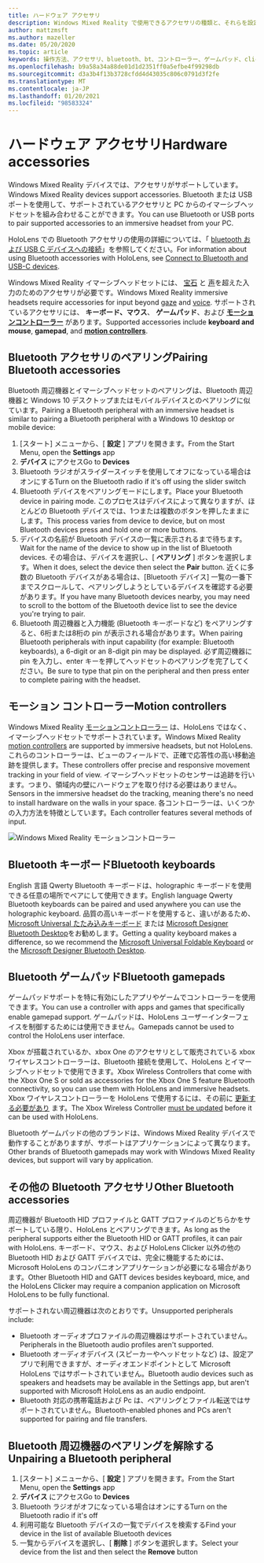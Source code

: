 ```yaml
---
title: ハードウェア アクセサリ
description: Windows Mixed Reality で使用できるアクセサリの種類と、それらを設定する方法について説明します。
author: mattzmsft
ms.author: mazeller
ms.date: 05/20/2020
ms.topic: article
keywords: 操作方法、アクセサリ、bluetooth、bt、コントローラー、ゲームパッド、clicker、xbox、ハードウェア、mixed reality ヘッドセット、windows mixed reality ヘッドセット、virtual reality ヘッドセット、モーションコントローラー
ms.openlocfilehash: b9a58a34a88de01d1d2351ff0a5efbe4f99298db
ms.sourcegitcommit: d3a3b4f13b3728cfdd4d43035c806c0791d3f2fe
ms.translationtype: MT
ms.contentlocale: ja-JP
ms.lasthandoff: 01/20/2021
ms.locfileid: "98583324"
---
```

# <a name="hardware-accessories"></a><span data-ttu-id="0f72a-104">ハードウェア アクセサリ</span><span class="sxs-lookup"><span data-stu-id="0f72a-104">Hardware accessories</span></span>

<span data-ttu-id="0f72a-105">Windows Mixed Reality デバイスでは、アクセサリがサポートしています。</span><span class="sxs-lookup"><span data-stu-id="0f72a-105">Windows Mixed Reality devices support accessories.</span></span> <span data-ttu-id="0f72a-106">Bluetooth または USB ポートを使用して、サポートされているアクセサリと PC からのイマーシブヘッドセットを組み合わせることができます。</span><span class="sxs-lookup"><span data-stu-id="0f72a-106">You can use Bluetooth or USB ports to pair supported accessories to an immersive headset from your PC.</span></span>

<span data-ttu-id="0f72a-107">HoloLens での Bluetooth アクセサリの使用の詳細については、「 [bluetooth および USB C デバイスへの接続](/hololens/hololens-connect-devices)」を参照してください。</span><span class="sxs-lookup"><span data-stu-id="0f72a-107">For information about using Bluetooth accessories with HoloLens, see [Connect to Bluetooth and USB-C devices](/hololens/hololens-connect-devices).</span></span>

<span data-ttu-id="0f72a-108">Windows Mixed Reality イマーシブヘッドセットには、 [宝石](../design/gaze-and-commit.md) と [声](../design/voice-input.md)を超えた入力のためのアクセサリが必要です。</span><span class="sxs-lookup"><span data-stu-id="0f72a-108">Windows Mixed Reality immersive headsets require accessories for input beyond [gaze](../design/gaze-and-commit.md) and [voice](../design/voice-input.md).</span></span> <span data-ttu-id="0f72a-109">サポートされているアクセサリには、 **キーボード、マウス**、 **ゲームパッド**、および **[モーションコントローラー](../design/motion-controllers.md)** があります。</span><span class="sxs-lookup"><span data-stu-id="0f72a-109">Supported accessories include **keyboard and mouse**, **gamepad**, and **[motion controllers](../design/motion-controllers.md)**.</span></span>

## <a name="pairing-bluetooth-accessories"></a><span data-ttu-id="0f72a-110">Bluetooth アクセサリのペアリング</span><span class="sxs-lookup"><span data-stu-id="0f72a-110">Pairing Bluetooth accessories</span></span>

<span data-ttu-id="0f72a-111">Bluetooth 周辺機器とイマーシブヘッドセットのペアリングは、Bluetooth 周辺機器と Windows 10 デスクトップまたはモバイルデバイスとのペアリングに似ています。</span><span class="sxs-lookup"><span data-stu-id="0f72a-111">Pairing a Bluetooth peripheral with an immersive headset is similar to pairing a Bluetooth peripheral with a Windows 10 desktop or mobile device:</span></span>

1. <span data-ttu-id="0f72a-112">[スタート] メニューから、[ **設定** ] アプリを開きます。</span><span class="sxs-lookup"><span data-stu-id="0f72a-112">From the Start Menu, open the **Settings** app</span></span>
2. <span data-ttu-id="0f72a-113">**デバイス** にアクセス</span><span class="sxs-lookup"><span data-stu-id="0f72a-113">Go to **Devices**</span></span>
3. <span data-ttu-id="0f72a-114">Bluetooth ラジオがスライダースイッチを使用してオフになっている場合はオンにする</span><span class="sxs-lookup"><span data-stu-id="0f72a-114">Turn on the Bluetooth radio if it's off using the slider switch</span></span>
4. <span data-ttu-id="0f72a-115">Bluetooth デバイスをペアリングモードにします。</span><span class="sxs-lookup"><span data-stu-id="0f72a-115">Place your Bluetooth device in pairing mode.</span></span> <span data-ttu-id="0f72a-116">このプロセスはデバイスによって異なりますが、ほとんどの Bluetooth デバイスでは、1つまたは複数のボタンを押したままにします。</span><span class="sxs-lookup"><span data-stu-id="0f72a-116">This process varies from device to device, but on most Bluetooth devices press and hold one or more buttons.</span></span>
5. <span data-ttu-id="0f72a-117">デバイスの名前が Bluetooth デバイスの一覧に表示されるまで待ちます。</span><span class="sxs-lookup"><span data-stu-id="0f72a-117">Wait for the name of the device to show up in the list of Bluetooth devices.</span></span> <span data-ttu-id="0f72a-118">その場合は、デバイスを選択し、[ **ペアリング** ] ボタンを選択します。</span><span class="sxs-lookup"><span data-stu-id="0f72a-118">When it does, select the device then select the **Pair** button.</span></span> <span data-ttu-id="0f72a-119">近くに多数の Bluetooth デバイスがある場合は、[Bluetooth デバイス] 一覧の一番下までスクロールして、ペアリングしようとしているデバイスを確認する必要があります。</span><span class="sxs-lookup"><span data-stu-id="0f72a-119">If you have many Bluetooth devices nearby, you may need to scroll to the bottom of the Bluetooth device list to see the device you're trying to pair.</span></span>
6. <span data-ttu-id="0f72a-120">Bluetooth 周辺機器と入力機能 (Bluetooth キーボードなど) をペアリングすると、6桁または8桁の pin が表示される場合があります。</span><span class="sxs-lookup"><span data-stu-id="0f72a-120">When pairing Bluetooth peripherals with input capability (for example: Bluetooth keyboards), a 6-digit or an 8-digit pin may be displayed.</span></span> <span data-ttu-id="0f72a-121">必ず周辺機器に pin を入力し、enter キーを押してヘッドセットのペアリングを完了してください。</span><span class="sxs-lookup"><span data-stu-id="0f72a-121">Be sure to type that pin on the peripheral and then press enter to complete pairing with the headset.</span></span>

## <a name="motion-controllers"></a><span data-ttu-id="0f72a-122">モーション コントローラー</span><span class="sxs-lookup"><span data-stu-id="0f72a-122">Motion controllers</span></span>

<span data-ttu-id="0f72a-123">Windows Mixed Reality [モーションコントローラー](../design/motion-controllers.md) は、HoloLens ではなく、イマーシブヘッドセットでサポートされています。</span><span class="sxs-lookup"><span data-stu-id="0f72a-123">Windows Mixed Reality [motion controllers](../design/motion-controllers.md) are supported by immersive headsets, but not HoloLens.</span></span> <span data-ttu-id="0f72a-124">これらのコントローラーは、ビューのフィールドで、正確で応答性の高い移動追跡を提供します。</span><span class="sxs-lookup"><span data-stu-id="0f72a-124">These controllers offer precise and responsive movement tracking in your field of view.</span></span> <span data-ttu-id="0f72a-125">イマーシブヘッドセットのセンサーは追跡を行います。つまり、領域内の壁にハードウェアを取り付ける必要はありません。</span><span class="sxs-lookup"><span data-stu-id="0f72a-125">Sensors in the immersive headset do the tracking, meaning there's no need to install hardware on the walls in your space.</span></span> <span data-ttu-id="0f72a-126">各コントローラーは、いくつかの入力方法を特徴としています。</span><span class="sxs-lookup"><span data-stu-id="0f72a-126">Each controller features several methods of input.</span></span>

![Windows Mixed Reality モーションコントローラー](../design/images/winmr-ck-1080x1080-350px.jpg)

## <a name="bluetooth-keyboards"></a><span data-ttu-id="0f72a-128">Bluetooth キーボード</span><span class="sxs-lookup"><span data-stu-id="0f72a-128">Bluetooth keyboards</span></span>

<span data-ttu-id="0f72a-129">English 言語 Qwerty Bluetooth キーボードは、holographic キーボードを使用できる任意の場所でペアにして使用できます。</span><span class="sxs-lookup"><span data-stu-id="0f72a-129">English language Qwerty Bluetooth keyboards can be paired and used anywhere you can use the holographic keyboard.</span></span> <span data-ttu-id="0f72a-130">品質の高いキーボードを使用すると、違いがあるため、 [Microsoft Universal たたみ込みキーボード](https://www.microsoft.com/accessories/products/keyboards/universal-foldable-keyboard/gu5-00001) または [Microsoft Designer Bluetooth Desktop](https://www.microsoft.com/accessories/products/keyboards/designer-bluetooth-desktop/7n9-00001)をお勧めします。</span><span class="sxs-lookup"><span data-stu-id="0f72a-130">Getting a quality keyboard makes a difference, so we recommend the [Microsoft Universal Foldable Keyboard](https://www.microsoft.com/accessories/products/keyboards/universal-foldable-keyboard/gu5-00001) or the [Microsoft Designer Bluetooth Desktop](https://www.microsoft.com/accessories/products/keyboards/designer-bluetooth-desktop/7n9-00001).</span></span>

## <a name="bluetooth-gamepads"></a><span data-ttu-id="0f72a-131">Bluetooth ゲームパッド</span><span class="sxs-lookup"><span data-stu-id="0f72a-131">Bluetooth gamepads</span></span>

<span data-ttu-id="0f72a-132">ゲームパッドサポートを特に有効にしたアプリやゲームでコントローラーを使用できます。</span><span class="sxs-lookup"><span data-stu-id="0f72a-132">You can use a controller with apps and games that specifically enable gamepad support.</span></span> <span data-ttu-id="0f72a-133">ゲームパッドは、HoloLens ユーザーインターフェイスを制御するためには使用できません。</span><span class="sxs-lookup"><span data-stu-id="0f72a-133">Gamepads cannot be used to control the HoloLens user interface.</span></span>

<span data-ttu-id="0f72a-134">Xbox が搭載されているか、xbox One のアクセサリとして販売されている xbox ワイヤレスコントローラーは、Bluetooth 接続を使用して、HoloLens とイマーシブヘッドセットで使用できます。</span><span class="sxs-lookup"><span data-stu-id="0f72a-134">Xbox Wireless Controllers that come with the Xbox One S or sold as accessories for the Xbox One S feature Bluetooth connectivity, so you can use them with HoloLens and immersive headsets.</span></span> <span data-ttu-id="0f72a-135">Xbox ワイヤレスコントローラーを HoloLens で使用するには、その前に [更新する必要があり](https://support.xbox.com/xbox-one/accessories/update-controller-for-stereo-headset-adapter) ます。</span><span class="sxs-lookup"><span data-stu-id="0f72a-135">The Xbox Wireless Controller [must be updated](https://support.xbox.com/xbox-one/accessories/update-controller-for-stereo-headset-adapter) before it can be used with HoloLens.</span></span>

<span data-ttu-id="0f72a-136">Bluetooth ゲームパッドの他のブランドは、Windows Mixed Reality デバイスで動作することがありますが、サポートはアプリケーションによって異なります。</span><span class="sxs-lookup"><span data-stu-id="0f72a-136">Other brands of Bluetooth gamepads may work with Windows Mixed Reality devices, but support will vary by application.</span></span>

## <a name="other-bluetooth-accessories"></a><span data-ttu-id="0f72a-137">その他の Bluetooth アクセサリ</span><span class="sxs-lookup"><span data-stu-id="0f72a-137">Other Bluetooth accessories</span></span>

<span data-ttu-id="0f72a-138">周辺機器が Bluetooth HID プロファイルと GATT プロファイルのどちらかをサポートしている限り、HoloLens とペアリングできます。</span><span class="sxs-lookup"><span data-stu-id="0f72a-138">As long as the peripheral supports either the Bluetooth HID or GATT profiles, it can pair with HoloLens.</span></span> <span data-ttu-id="0f72a-139">キーボード、マウス、および HoloLens Clicker 以外の他の Bluetooth HID および GATT デバイスでは、完全に機能するためには、Microsoft HoloLens のコンパニオンアプリケーションが必要になる場合があります。</span><span class="sxs-lookup"><span data-stu-id="0f72a-139">Other Bluetooth HID and GATT devices besides keyboard, mice, and the HoloLens Clicker may require a companion application on Microsoft HoloLens to be fully functional.</span></span>

<span data-ttu-id="0f72a-140">サポートされない周辺機器は次のとおりです。</span><span class="sxs-lookup"><span data-stu-id="0f72a-140">Unsupported peripherals include:</span></span>

* <span data-ttu-id="0f72a-141">Bluetooth オーディオプロファイルの周辺機器はサポートされていません。</span><span class="sxs-lookup"><span data-stu-id="0f72a-141">Peripherals in the Bluetooth audio profiles aren't supported.</span></span>
* <span data-ttu-id="0f72a-142">Bluetooth オーディオデバイス (スピーカーやヘッドセットなど) は、設定アプリで利用できますが、オーディオエンドポイントとして Microsoft HoloLens ではサポートされていません。</span><span class="sxs-lookup"><span data-stu-id="0f72a-142">Bluetooth audio devices such as speakers and headsets may be available in the Settings app, but aren't supported with Microsoft HoloLens as an audio endpoint.</span></span>
* <span data-ttu-id="0f72a-143">Bluetooth 対応の携帯電話および Pc は、ペアリングとファイル転送ではサポートされていません。</span><span class="sxs-lookup"><span data-stu-id="0f72a-143">Bluetooth-enabled phones and PCs aren't supported for pairing and file transfers.</span></span>

## <a name="unpairing-a-bluetooth-peripheral"></a><span data-ttu-id="0f72a-144">Bluetooth 周辺機器のペアリングを解除する</span><span class="sxs-lookup"><span data-stu-id="0f72a-144">Unpairing a Bluetooth peripheral</span></span>

1. <span data-ttu-id="0f72a-145">[スタート] メニューから、[ **設定** ] アプリを開きます。</span><span class="sxs-lookup"><span data-stu-id="0f72a-145">From the Start Menu, open the **Settings** app</span></span>
2. <span data-ttu-id="0f72a-146">**デバイス** にアクセス</span><span class="sxs-lookup"><span data-stu-id="0f72a-146">Go to **Devices**</span></span>
3. <span data-ttu-id="0f72a-147">Bluetooth ラジオがオフになっている場合はオンにする</span><span class="sxs-lookup"><span data-stu-id="0f72a-147">Turn on the Bluetooth radio if it's off</span></span>
4. <span data-ttu-id="0f72a-148">利用可能な Bluetooth デバイスの一覧でデバイスを検索する</span><span class="sxs-lookup"><span data-stu-id="0f72a-148">Find your device in the list of available Bluetooth devices</span></span>
5. <span data-ttu-id="0f72a-149">一覧からデバイスを選択し、[ **削除** ] ボタンを選択します。</span><span class="sxs-lookup"><span data-stu-id="0f72a-149">Select your device from the list and then select the **Remove** button</span></span>